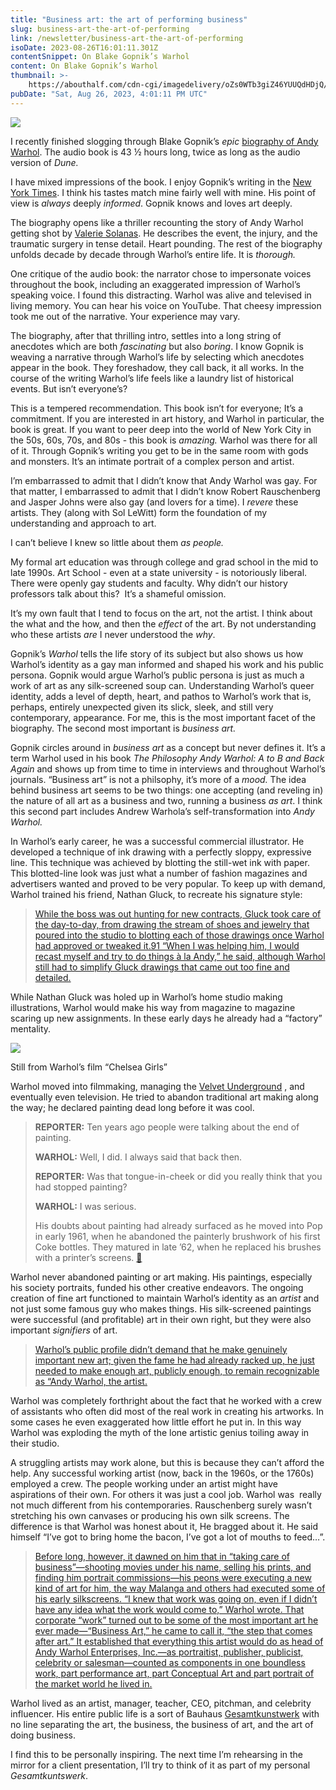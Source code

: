 ```yaml
---
title: "Business art: the art of performing business"
slug: business-art-the-art-of-performing
link: /newsletter/business-art-the-art-of-performing
isoDate: 2023-08-26T16:01:11.301Z
contentSnippet: On Blake Gopnik’s Warhol
content: On Blake Gopnik’s Warhol
thumbnail: >-
    https://abouthalf.com/cdn-cgi/imagedelivery/oZs0WTb3giZ46YUUQdHDjQ/8581477c-cbb6-4df7-b702-cff99baf4b00/width=1200,format=auto
pubDate: "Sat, Aug 26, 2023, 4:01:11 PM UTC"
---
```


![](https://abouthalf.com/cdn-cgi/imagedelivery/oZs0WTb3giZ46YUUQdHDjQ/d1923aad-5325-4143-d3e9-da5046141b00/width=1200,format=auto)

I recently finished slogging through Blake Gopnik’s _epic_ [biography of Andy Warhol](https://www.amazon.com/Warhol-Blake-Gopnik-ebook/dp/B079DQV1PT/ref=sr_1_1?keywords=Blake+Gopnik&qid=1692493185&sr=8-1). The audio book is 43 ½ hours long, twice as long as the audio version of _Dune._

I have mixed impressions of the book. I enjoy Gopnik’s writing in the [New York Times](https://www.nytimes.com/by/blake-gopnik). I think his tastes match mine fairly well with mine. His point of view is _always_ deeply _informed_. Gopnik knows and loves art deeply.

The biography opens like a thriller recounting the story of Andy Warhol getting shot by [Valerie Solanas](https://en.wikipedia.org/wiki/Valerie_Solanas). He describes the event, the injury, and the traumatic surgery in tense detail. Heart pounding. The rest of the biography unfolds decade by decade through Warhol’s entire life. It is _thorough._

One critique of the audio book: the narrator chose to impersonate voices throughout the book, including an exaggerated impression of Warhol’s speaking voice. I found this distracting. Warhol was alive and televised in living memory. You can hear his voice on YouTube. That cheesy impression took me out of the narrative. Your experience may vary.

The biography, after that thrilling intro, settles into a long string of anecdotes which are both _fascinating_ but also _boring_. I know Gopnik is weaving a narrative through Warhol’s life by selecting which anecdotes appear in the book. They foreshadow, they call back, it all works. In the course of the writing Warhol’s life feels like a laundry list of historical events. But isn’t everyone’s?

This is a tempered recommendation. This book isn’t for everyone; It’s a commitment. If you are interested in art history, and Warhol in particular, the book is great. If you want to peer deep into the world of New York City in the 50s, 60s, 70s, and 80s - this book is _amazing._ Warhol was there for all of it. Through Gopnik’s writing you get to be in the same room with gods and monsters. It’s an intimate portrait of a complex person and artist.

I’m embarrassed to admit that I didn’t know that Andy Warhol was gay. For that matter, I embarrassed to admit that I didn’t know Robert Rauschenberg and Jasper Johns were also gay (and lovers for a time). I _revere_ these artists. They (along with Sol LeWitt) form the foundation of my understanding and approach to art.

I can’t believe I knew so little about them _as people._

My formal art education was through college and grad school in the mid to late 1990s. Art School - even at a state university - is notoriously liberal. There were openly gay students and faculty. Why didn’t our history professors talk about this?  It’s a shameful omission.

It’s my own fault that I tend to focus on the art, not the artist. I think about the what and the how, and then the _effect_ of the art. By not understanding who these artists _are_ I never understood the _why_.

Gopnik’s _Warhol_ tells the life story of its subject but also shows us how Warhol’s identity as a gay man informed and shaped his work and his public persona. Gopnik would argue Warhol’s public persona is just as much a work of art as any silk-screened soup can. Understanding Warhol’s queer identity, adds a level of depth, heart, and pathos to Warhol’s work that is, perhaps, entirely unexpected given its slick, sleek, and still very contemporary, appearance. For me, this is the most important facet of the biography. The second most important is _business art._

Gopnik circles around in _business art_ as a concept but never defines it. It’s a term Warhol used in his book _The Philosophy Andy Warhol: A to B and Back Again_ and shows up from time to time in interviews and throughout Warhol’s journals. “Business art” is not a philsophy, it’s more of a _mood._ The idea behind business art seems to be two things: one accepting (and reveling in) the nature of all art as a business and two, running a business _as_ _art_. I think this second part includes Andrew Warhola’s self-transformation into _Andy Warhol._

In Warhol’s early career, he was a successful commercial illustrator. He developed a technique of ink drawing with a perfectly sloppy, expressive line. This technique was achieved by blotting the still-wet ink with paper. This blotted-line look was just what a number of fashion magazines and advertisers wanted and proved to be very popular. To keep up with demand, Warhol trained his friend, Nathan Gluck, to recreate his signature style:

> [While the boss was out hunting for new contracts, Gluck took care of the day-to-day, from drawing the stream of shoes and jewelry that poured into the studio to blotting each of those drawings once Warhol had approved or tweaked it.91 “When I was helping him, I would recast myself and try to do things à la Andy,” he said, although Warhol still had to simplify Gluck drawings that came out too fine and detailed.](https://books.apple.com/us/book/warhol/id1338959374)

While Nathan Gluck was holed up in Warhol’s home studio making illustrations, Warhol would make his way from magazine to magazine scaring up new assignments. In these early days he already had a “factory” mentality.

![](https://abouthalf.com/cdn-cgi/imagedelivery/oZs0WTb3giZ46YUUQdHDjQ/c7b8c115-39ad-4f78-6ddf-4052a2c27c00/width=1200,format=auto)

Still from Warhol’s film “Chelsea Girls”

Warhol moved into filmmaking, managing the [Velvet Underground](https://en.wikipedia.org/wiki/The_Velvet_Underground) , and eventually even television. He tried to abandon traditional art making along the way; he declared painting dead long before it was cool.

> **REPORTER:** Ten years ago people were talking about the end of painting.
>
> **WARHOL:** Well, I did. I always said that back then.
>
> **REPORTER:** Was that tongue-in-cheek or did you really think that you had stopped painting?
>
> **WARHOL:** I was serious.
>
> His doubts about painting had already surfaced as he moved into Pop in early 1961, when he abandoned the painterly brushwork of his first Coke bottles. They matured in late ’62, when he replaced his brushes with a printer’s screens. [🔗](https://books.apple.com/us/book/warhol/id1338959374)

Warhol never abandoned painting or art making. His paintings, especially his society portraits, funded his other creative endeavors. The ongoing creation of fine art functioned to maintain Warhol’s identity as an _artist_ and not just some famous guy who makes things. His silk-screened paintings were successful (and profitable) art in their own right, but they were also important _signifiers_ of art.

> [Warhol’s public profile didn’t demand that he make genuinely important new art; given the fame he had already racked up, he just needed to make enough art, publicly enough, to remain recognizable as “Andy Warhol, the artist.](https://books.apple.com/us/book/warhol/id1338959374)

Warhol was completely forthright about the fact that he worked with a crew of assistants who often did most of the real work in creating his artworks. In some cases he even exaggerated how little effort he put in. In this way Warhol was exploding the myth of the lone artistic genius toiling away in their studio.

A struggling artists may work alone, but this is because they can’t afford the help. Any successful working artist (now, back in the 1960s, or the 1760s) employed a crew. The people working under an artist might have aspirations of their own. For others it was just a cool job. Warhol was  really not much different from his contemporaries. Rauschenberg surely wasn’t stretching his own canvases or producing his own silk screens. The difference is that Warhol was honest about it, He bragged about it. He said himself “I’ve got to bring home the bacon, I’ve got a lot of mouths to feed…”.

> [Before long, however, it dawned on him that in “taking care of business”—shooting movies under his name, selling his prints, and finding him portrait commissions—his peons were executing a new kind of art for him, the way Malanga and others had executed some of his early silkscreens. “I knew that work was going on, even if I didn’t have any idea what the work would come to,” Warhol wrote. That corporate “work” turned out to be some of the most important art he ever made—“Business Art,” he came to call it, “the step that comes after art.” It established that everything this artist would do as head of Andy Warhol Enterprises, Inc.—as portraitist, publisher, publicist, celebrity or salesman—counted as components in one boundless work, part performance art, part Conceptual Art and part portrait of the market world he lived in.](https://books.apple.com/us/book/warhol/id1338959374)

Warhol lived as an artist, manager, teacher, CEO, pitchman, and celebrity influencer. His entire public life is a sort of Bauhaus [Gesamtkunstwerk](https://en.wikipedia.org/wiki/Gesamtkunstwerk) with no line separating the art, the business, the business of art, and the art of doing business.

I find this to be personally inspiring. The next time I’m rehearsing in the mirror for a client presentation, I’ll try to think of it as part of my personal _Gesamtkuntswerk_.
